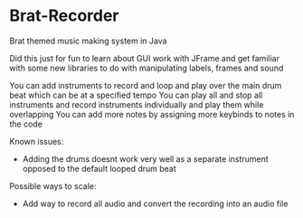 # Brat-Recorder
Brat themed music making system in Java

Did this just for fun to learn about GUI work with JFrame and get familiar with some new libraries to do with manipulating labels, frames and sound

You can add instruments to record and loop and play over the main drum beat which can be at a specified tempo
You can play all and stop all instruments and record instruments individually and play them while overlapping
You can add more notes by assigning more keybinds to notes in the code

Known issues:
- Adding the drums doesnt work very well as a separate instrument opposed to the default looped drum beat


Possible ways to scale:
- Add way to record all audio and convert the recording into an audio file

